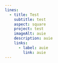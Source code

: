 ```yaml
---
lines:
  - title: Test
    subtitle: test
    aspect: square
    project: test
    imageAlt: auie
    description: auie
    links:
      - label: auie
        link: auie
---
```


